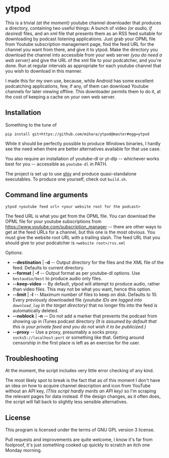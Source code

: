 # ytpod

This is a trivial _(at the moment)_ youtube channel downloader that produces a
directory, containing two useful things: A bunch of video _(or audio, if
desired)_ files, and an xml file that presents them as an RSS feed suitable
for downloading by podcast listening applications. Just grab your OPML file
from Youtube subscription management page, find the feed URL for the channel
you want from there, and give it to ytpod. Make the directory you download the
channel into accessible from your web server _(you do need a web server)_ and
give the URL of the xml file to your podcatcher, and you're done. Run at
regular intervals as appropriate for each youtube channel that you wish to
download in this manner.

I made this for my own use, because, while Android has some excellent
podcatching applications, few, if any, of them can download Youtube channels
for later viewing offline. This downloader permits them to do it, at the cost
of keeping a cache on your own web server.

## Installation

Something to the tune of 

    pip install git+https://github.com/mihara/ytpod@master#egg=ytpod

While it should be perfectly possible to produce Windows binaries, I hardly
see the need when there are better alternatives available for that use case.

You also require an installation of youtube-dl or yt-dlp -- whichever works
best for you -- accessible as `youtube-dl` in PATH.

The project is set up to use [shiv](https://shiv.readthedocs.io/en/latest/index.html)
and produce quasi-standalone executables. To produce one yourself, check out `build.sh`.

## Command line arguments

    ytpod <youtube feed url> <your website root for the podcast>
    
The feed URL is what you get from the OPML file. You can download the OPML
file for your youtube subscriptions from
https://www.youtube.com/subscription_manager -- there are other ways to get at
the feed URLs for a channel, but this one is the most obvious. You must give
the website root URL with a trailing slash. The feed URL that you should give
to your podcatcher is `<website root>/rss.xml`
    
Options:

* **--destination** | **-d** -- Output directory for the files and the XML file
  of the feed. Defaults to current directory.
* **--format** | **-f** -- Output format as per youtube-dl options. Use
  `bestaudio/best` to produce audio only files.
* **--keep-video** -- By default, ytpod will attempt to produce audio, rather
  than video files. This may not be what you want, hence this option.
* **--limit** | **-l** -- Maximum number of files to keep on disk. Defaults
  to 10. Every previously downloaded file *(youtube IDs are logged into
  `download_log` in the target directory)* that no longer fits into the feed
  is automatically deleted.
* **--noblock** | **-n** -- Do not add a marker that prevents the podcast from
  showing up in iTunes podcast directory _(It is assumed by default that this
  is your private feed and you do not wish it to be publicized.)_
* **--proxy** -- Use a proxy, presumably a socks proxy. `socks5://localhost:port`
  or something like that. Getting around censorship in the first place is left
  as an exercise for the user.

## Troubleshooting

At the moment, the script includes very little error checking of any kind.

The most likely spot to break is the fact that as of this moment I don't have
an idea on how to acquire channel description and icon from YouTube without an
API key, _(This script hardly merits an API key)_ so I'm scraping the relevant
pages for data instead. If the design changes, as it often does, the script
will fall back to slightly less sensible alternatives.
  
## License

This program is licensed under the terms of GNU GPL version 3 license.

Pull requests and improvements are quite welcome, I know it's far from
foolproof, it's just something cooked up quickly to scratch an itch one Monday
morning.

